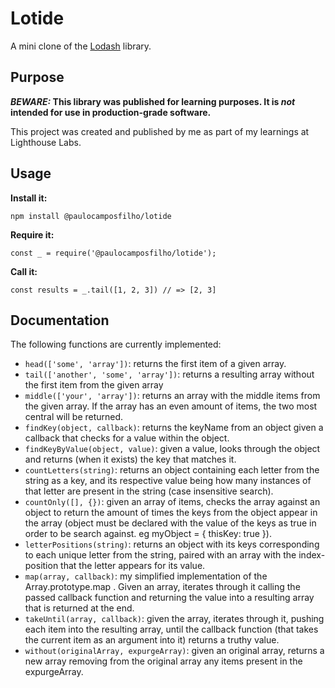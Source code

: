 # Lotide

A mini clone of the [Lodash](https://lodash.com) library.

## Purpose

**_BEWARE:_ This library was published for learning purposes. It is _not_ intended for use in production-grade software.**

This project was created and published by me as part of my learnings at Lighthouse Labs. 

## Usage

**Install it:**

`npm install @paulocamposfilho/lotide`

**Require it:**

`const _ = require('@paulocamposfilho/lotide');`

**Call it:**

`const results = _.tail([1, 2, 3]) // => [2, 3]`

## Documentation

The following functions are currently implemented:

* `head(['some', 'array'])`: returns the first item of a given array.
* `tail(['another', 'some', 'array'])`: returns a resulting array without the first item from the given array
* `middle(['your', 'array'])`: returns an array with the middle items from the given array. If the array has an even amount of items, the two most central will be returned.
* `findKey(object, callback)`: returns the keyName from an object given a callback that checks for a value within the object.
* `findKeyByValue(object, value)`: given a value, looks through the object and returns (when it exists) the key that matches it.
* `countLetters(string)`: returns an object containing each letter from the string as a key, and its respective value being how many instances of that letter are present in the string (case insensitive search).
* `countOnly([], {})`: given an array of items, checks the array against an object to return the amount of times the keys from the object appear in the array (object must be declared with the value of the keys as true in order to be search against. eg myObject = { thisKey: true }).
* `letterPositions(string)`: returns an object with its keys corresponding to each unique letter from the string, paired with an array with the index-position that the letter appears for its value.
* `map(array, callback)`: my simplified implementation of the Array.prototype.map . Given an array, iterates through it calling the passed callback function and returning the value into a resulting array that is returned at the end.
* `takeUntil(array, callback)`: given the array, iterates through it, pushing each item into the resulting array, until the callback function (that takes the current item as an argument into it) returns a truthy value.
* `without(originalArray, expurgeArray)`: given an original array, returns a new array removing from the original array any items present in the expurgeArray.